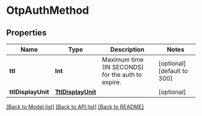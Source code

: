 # OtpAuthMethod

## Properties
Name | Type | Description | Notes
------------ | ------------- | ------------- | -------------
**ttl** | **Int** | Maximum time (IN SECONDS) for the auth to expire. | [optional] [default to 300]
**ttlDisplayUnit** | [**TtlDisplayUnit**](TtlDisplayUnit.md) |  | [optional] 

[[Back to Model list]](../README.md#documentation-for-models) [[Back to API list]](../README.md#documentation-for-api-endpoints) [[Back to README]](../README.md)


